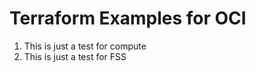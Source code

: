


# Terraform Examples for OCI

1. This is just a test for compute
2. This is just a test for FSS

